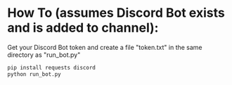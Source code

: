 # How To (assumes Discord Bot exists and is added to channel):
Get your Discord Bot token and create a file "token.txt" in the same directory as "run_bot.py"

``` python
pip install requests discord
python run_bot.py
```